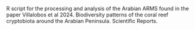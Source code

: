 R script for the processing and analysis of the Arabian ARMS found in the paper Villalobos et al 2024. Biodiversity patterns of the coral reef cryptobiota around the Arabian Peninsula. Scientific Reports.
